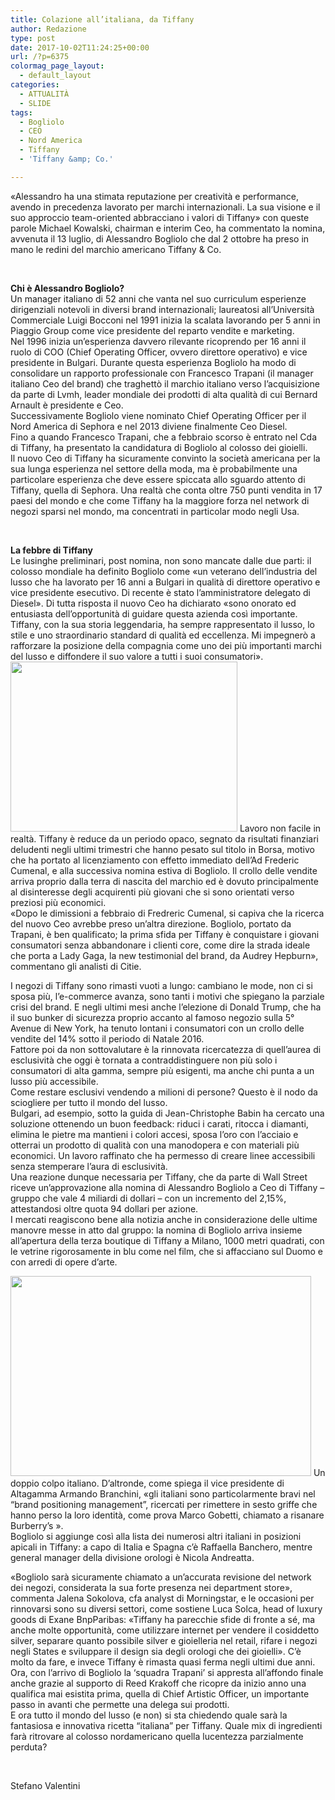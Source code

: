 ```yaml
---
title: Colazione all’italiana, da Tiffany
author: Redazione
type: post
date: 2017-10-02T11:24:25+00:00
url: /?p=6375
colormag_page_layout:
  - default_layout
categories:
  - ATTUALITÀ
  - SLIDE
tags:
  - Bogliolo
  - CEO
  - Nord America
  - Tiffany
  - 'Tiffany &amp; Co.'

---
```

«Alessandro ha una stimata reputazione per creatività e performance, avendo in precedenza lavorato per marchi internazionali. La sua visione e il suo approccio team-oriented abbracciano i valori di Tiffany» con queste parole Michael Kowalski, chairman e interim Ceo, ha commentato la nomina, avvenuta il 13 luglio, di Alessandro Bogliolo che dal 2 ottobre ha preso in mano le redini del marchio americano Tiffany & Co.

&nbsp;

**Chi è Alessandro Bogliolo?**  
Un manager italiano di 52 anni che vanta nel suo curriculum esperienze dirigenziali notevoli in diversi brand internazionali; laureatosi all’Università Commerciale Luigi Bocconi nel 1991 inizia la scalata lavorando per 5 anni in Piaggio Group come vice presidente del reparto vendite e marketing.  
Nel 1996 inizia un’esperienza davvero rilevante ricoprendo per 16 anni il ruolo di COO (Chief Operating Officer, ovvero direttore operativo) e vice presidente in Bulgari. Durante questa esperienza Bogliolo ha modo di consolidare un rapporto professionale con Francesco Trapani (il manager italiano Ceo del brand) che traghettò il marchio italiano verso l&#8217;acquisizione da parte di Lvmh, leader mondiale dei prodotti di alta qualità di cui Bernard Arnault è presidente e Ceo.  
Successivamente Bogliolo viene nominato Chief Operating Officer per il Nord America di Sephora e nel 2013 diviene finalmente Ceo Diesel.  
Fino a quando Francesco Trapani, che a febbraio scorso è entrato nel Cda di Tiffany, ha presentato la candidatura di Bogliolo al colosso dei gioielli.  
Il nuovo Ceo di Tiffany ha sicuramente convinto la società americana per la sua lunga esperienza nel settore della moda, ma è probabilmente una particolare esperienza che deve essere spiccata allo sguardo attento di Tiffany, quella di Sephora. Una realtà che conta oltre 750 punti vendita in 17 paesi del mondo e che come Tiffany ha la maggiore forza nel network di negozi sparsi nel mondo, ma concentrati in particolar modo negli Usa.

&nbsp;

**La febbre di Tiffany**  
Le lusinghe preliminari, post nomina, non sono mancate dalle due parti: il colosso mondiale ha definito Bogliolo come «un veterano dell&#8217;industria del lusso che ha lavorato per 16 anni a Bulgari in qualità di direttore operativo e vice presidente esecutivo. Di recente è stato l&#8217;amministratore delegato di Diesel». Di tutta risposta il nuovo Ceo ha dichiarato «sono onorato ed entusiasta dell&#8217;opportunità di guidare questa azienda così importante. Tiffany, con la sua storia leggendaria, ha sempre rappresentato il lusso, lo stile e uno straordinario standard di qualità ed eccellenza. Mi impegnerò a rafforzare la posizione della compagnia come uno dei più importanti marchi del lusso e diffondere il suo valore a tutti i suoi consumatori».  
<img decoding="async" loading="lazy" class=" wp-image-6378 alignleft" src="https://progressonline.it/wp-content/uploads/2017/10/3406269155_a9f576ce57_o-300x225.jpg" alt="" width="363" height="272" /> Lavoro non facile in realtà. Tiffany è reduce da un periodo opaco, segnato da risultati finanziari deludenti negli ultimi trimestri che hanno pesato sul titolo in Borsa, motivo che ha portato al licenziamento con effetto immediato dell’Ad Frederic Cumenal, e alla successiva nomina estiva di Bogliolo. Il crollo delle vendite arriva proprio dalla terra di nascita del marchio ed è dovuto principalmente al disinteresse degli acquirenti più giovani che si sono orientati verso preziosi più economici.  
«Dopo le dimissioni a febbraio di Fredreric Cumenal, si capiva che la ricerca del nuovo Ceo avrebbe preso un&#8217;altra direzione. Bogliolo, portato da Trapani, è ben qualificato; la prima sfida per Tiffany è conquistare i giovani consumatori senza abbandonare i clienti core, come dire la strada ideale che porta a Lady Gaga, la new testimonial del brand, da Audrey Hepburn», commentano gli analisti di Citie.

I negozi di Tiffany sono rimasti vuoti a lungo: cambiano le mode, non ci si sposa più, l&#8217;e-commerce avanza, sono tanti i motivi che spiegano la parziale crisi del brand. E negli ultimi mesi anche l&#8217;elezione di Donald Trump, che ha il suo bunker di sicurezza proprio accanto al famoso negozio sulla 5° Avenue di New York, ha tenuto lontani i consumatori con un crollo delle vendite del 14% sotto il periodo di Natale 2016.  
Fattore poi da non sottovalutare è la rinnovata ricercatezza di quell’aurea di esclusività che oggi è tornata a contraddistinguere non più solo i consumatori di alta gamma, sempre più esigenti, ma anche chi punta a un lusso più accessibile.  
Come restare esclusivi vendendo a milioni di persone? Questo è il nodo da sciogliere per tutto il mondo del lusso.  
Bulgari, ad esempio, sotto la guida di Jean-Christophe Babin ha cercato una soluzione ottenendo un buon feedback: riduci i carati, ritocca i diamanti, elimina le pietre ma mantieni i colori accesi, sposa l&#8217;oro con l&#8217;acciaio e otterrai un prodotto di qualità con una manodopera e con materiali più economici. Un lavoro raffinato che ha permesso di creare linee accessibili senza stemperare l&#8217;aura di esclusività.  
Una reazione dunque necessaria per Tiffany, che da parte di Wall Street riceve un&#8217;approvazione alla nomina di Alessandro Bogliolo a Ceo di Tiffany &#8211; gruppo che vale 4 miliardi di dollari &#8211; con un incremento del 2,15%, attestandosi oltre quota 94 dollari per azione.  
I mercati reagiscono bene alla notizia anche in considerazione delle ultime manovre messe in atto dal gruppo: la nomina di Bogliolo arriva insieme all&#8217;apertura della terza boutique di Tiffany a Milano, 1000 metri quadrati, con le vetrine rigorosamente in blu come nel film, che si affacciano sul Duomo e con arredi di opere d&#8217;arte.

<img decoding="async" loading="lazy" class=" wp-image-6377 alignright" src="https://progressonline.it/wp-content/uploads/2017/10/tiffany-638x425-300x200.jpg" alt="" width="481" height="320" /> Un doppio colpo italiano. D’altronde, come spiega il vice presidente di Altagamma Armando Branchini, «gli italiani sono particolarmente bravi nel &#8220;brand positioning management&#8221;, ricercati per rimettere in sesto griffe che hanno perso la loro identità, come prova Marco Gobetti, chiamato a risanare Burberry&#8217;s ».  
Bogliolo si aggiunge così alla lista dei numerosi altri italiani in posizioni apicali in Tiffany: a capo di Italia e Spagna c&#8217;è Raffaella Banchero, mentre general manager della divisione orologi è Nicola Andreatta.

«Bogliolo sarà sicuramente chiamato a un&#8217;accurata revisione del network dei negozi, considerata la sua forte presenza nei department store», commenta Jalena Sokolova, cfa analyst di Morningstar, e le occasioni per rinnovarsi sono su diversi settori, come sostiene Luca Solca, head of luxury goods di Exane BnpParibas: «Tiffany ha parecchie sfide di fronte a sé, ma anche molte opportunità, come utilizzare internet per vendere il cosiddetto silver, separare quanto possibile silver e gioielleria nel retail, rifare i negozi negli States e sviluppare il design sia degli orologi che dei gioielli». C&#8217;è molto da fare, e invece Tiffany è rimasta quasi ferma negli ultimi due anni.  
Ora, con l&#8217;arrivo di Bogliolo la ‘squadra Trapani’ si appresta all&#8217;affondo finale anche grazie al supporto di Reed Krakoff che ricopre da inizio anno una qualifica mai esistita prima, quella di Chief Artistic Officer, un importante passo in avanti che permette una delega sui prodotti.  
E ora tutto il mondo del lusso (e non) si sta chiedendo quale sarà la fantasiosa e innovativa ricetta &#8220;italiana&#8221; per Tiffany. Quale mix di ingredienti farà ritrovare al colosso nordamericano quella lucentezza parzialmente perduta?

&nbsp;

Stefano Valentini
